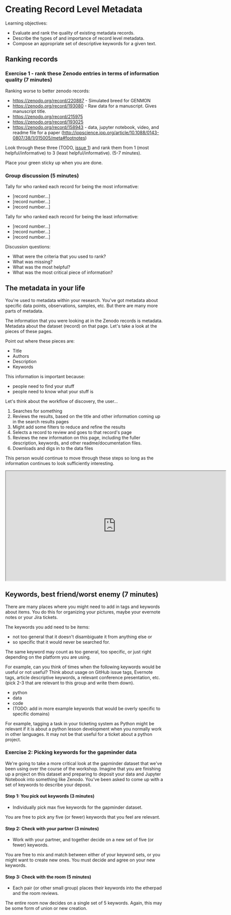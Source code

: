
# Creating Record Level Metadata

Learning objectives:

* Evaluate and rank the quality of existing metadata records.
* Describe the types of and importance of record level metadata. 
* Compose an appropriate set of descriptive keywords for a given text.


## Ranking records

### Exercise 1 - rank these Zenodo entries in terms of information quality (7 minutes)

Ranking worse to better zenodo records:

* https://zenodo.org/record/220887 - Simulated breed for GENMON
* https://zenodo.org/record/193080 - Raw data for a manuscript. Gives manuscript title.
* https://zenodo.org/record/215975 
* https://zenodo.org/record/193025 
* https://zenodo.org/record/158943 - data, jupyter notebook, video, and readme file for a paper (http://iopscience.iop.org/article/10.1088/0143-0807/38/1/015005/meta#footnotes)

Look through these three (TODO, [issue 1](https://github.com/Reproducible-Science-Curriculum/publication-RR-Jupyter/issues/1)) and rank them from 1 (most helpful/informative) to 3 (least helpful/informative).  (5-7 minutes).

Place your green sticky up when you are done.

### Group discussion (5 minutes)

Tally for who ranked each record for being the most informative:

* [record number...]
* [record number...]
* [record number...]

Tally for who ranked each record for being the least informative:

* [record number...]
* [record number...]
* [record number...]

Discussion questions:

* What were the criteria that you used to rank? 
* What was missing? 
* What was the most helpful? 
* What was the most critical piece of information? 


## The metadata in your life

You're used to metadata within your research. You've got metadata about specific data points, observations, samples, etc.  But there are many more parts of metadata.  

The information that you were looking at in the Zenodo records is metadata.  Metadata about the dataset (record) on that page.  Let's take a look at the pieces of these pages.

Point out where these pieces are:

* Title
* Authors
* Description
* Keywords

This information is important because:

* people need to find your stuff
* people need to know what your stuff is

Let's think about the workflow of discovery, the user...

1. Searches for something
2. Reviews the results, based on the title and other information coming up in the search results pages
3. Might add some filters to reduce and refine the results
4. Selects a record to review and goes to that record's page
5. Reviews the new information on this page, including the fuller description, keywords, and other readme/documentation files.
6. Downloads and digs in to the data files

This person would continue to move through these steps so long as the information continues to look sufficiently interesting.

<iframe src="https://zenodo.org/record/158943" width=700 height=350></iframe>

## Keywords, best friend/worst enemy (7 minutes)

There are many places where you might need to add in tags and keywords about items.  You do this for organizing your pictures, maybe your evernote notes or your Jira tickets.

The keywords you add need to be items:
* not too general that it doesn't disambiguate it from anything else or 
* so specific that it would never be searched for.

The same keyword may count as too general, too specific, or just right depending on the platform you are using.

For example, can you think of times when the following keywords would be useful or not useful?  Think about usage on GitHub issue tags, Evernote tags, article descriptive keywords, a relevant conference presentation, etc. (pick 2-3 that are relevant to this group and write them down).

* python
* data
* code
* (TODO: add in more example keywords that would be overly specific to specific domains)

For example, tagging a task in your ticketing system as Python might be relevant if it is about a python lesson development when you normally work in other languages. It may not be that useful for a ticket about a python project.

### Exercise 2:  Picking keywords for the gapminder data

We're going to take a more critical look at the gapminder dataset that we've been using over the course of the workshop.  Imagine that you are finishing up a project on this dataset and preparing to deposit your data and Jupyter Notebook into something like Zenodo.  You've been asked to come up with a set of keywords to describe your deposit.

#### Step 1: You pick out keywords (3 minutes)

* Individually pick max five keywords for the gapminder dataset.

You are free to pick any five (or fewer) keywords that you feel are relevant.

#### Step 2:  Check with your partner (3 minutes)

* Work with your partner, and together decide on a new set of five (or fewer) keywords.

You are free to mix and match between either of your keyword sets, or you might want to create new ones.  You must decide and agree on your new keywords.

#### Step 3:  Check with the room (5 minutes)

* Each pair (or other small group) places their keywords into the etherpad and the room reviews.

The entire room now decides on a single set of 5 keywords.  Again, this may be some form of union or new creation.
